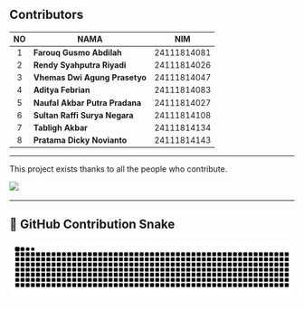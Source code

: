 ##  Contributors
|NO| NAMA | NIM |
|:-:|--------|--------|
| 1 | **Farouq Gusmo Abdilah** | 24111814081 |
| 2 | **Rendy Syahputra Riyadi** | 24111814026 |
| 3 | **Vhemas Dwi Agung Prasetyo** | 24111814047 |
| 4 | **Aditya Febrian** | 24111814083 |
| 5 | **Naufal Akbar Putra Pradana** | 24111814027 |
| 6 | **Sultan Raffi Surya Negara** | 24111814108 |
| 7 | **Tabligh Akbar** | 24111814134 |
| 8 | **Pratama Dicky Novianto** | 24111814143 |

----

This project exists thanks to all the people who contribute.

<a href="https://github.com/Farouq-beginner/TokoLaptop/graphs/contributors">
  <img src="https://contrib.rocks/image?repo=Farouq-beginner/TokoLaptop" />
</a>

---


## 🐍 GitHub Contribution Snake

<picture>
  <source
    media="(prefers-color-scheme: dark)"
    srcset="https://github.com/Farouq-beginner/TokoLaptop/raw/output/github-contribution-grid-snake-dark.svg"
  />
  <source
    media="(prefers-color-scheme: light)"
    srcset="https://github.com/Farouq-beginner/TokoLaptop/raw/output/github-contribution-grid-snake.svg"
  />
  <img
    alt="github contribution grid snake animation"
    src="https://github.com/Farouq-beginner/TokoLaptop/raw/output/github-contribution-grid-snake.svg"
  />
</picture>
